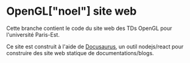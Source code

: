 # OpenGL["noel"] site web

Cette branche contient le code du site web des TDs OpenGL pour l'université Paris-Est.

Ce site est construit à l'aide de [Docusaurus](https://docusaurus.io/), un outil nodejs/react pour construire des site web statique de documentations/blogs.